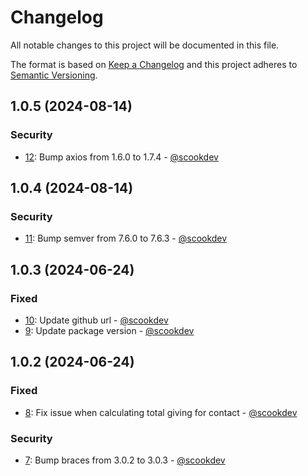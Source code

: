 # Changelog

All notable changes to this project will be documented in this file.

The format is based on [Keep a Changelog](http://keepachangelog.com/en/1.0.0/)
and this project adheres to [Semantic Versioning](http://semver.org/spec/v2.0.0.html).

## 1.0.5 (2024-08-14)

### Security

- [12](https://github.com/scookdev/virtuous-node/pull/12): Bump axios from 1.6.0 to 1.7.4 - [@scookdev](https://github.com/scookdev)

## 1.0.4 (2024-08-14)

### Security

- [11](https://github.com/scookdev/virtuous-node/pull/11): Bump semver from 7.6.0 to 7.6.3 - [@scookdev](https://github.com/scookdev)

## 1.0.3 (2024-06-24)

### Fixed

- [10](https://github.com/scookdev/virtuous-node/pull/10): Update github url - [@scookdev](https://github.com/scookdev)
- [9](https://github.com/scookdev/virtuous-node/pull/9): Update package version - [@scookdev](https://github.com/scookdev)

## 1.0.2 (2024-06-24)

### Fixed

- [8](https://github.com/scookdev/virtuous-node/pull/8): Fix issue when calculating total giving for contact - [@scookdev](https://github.com/scookdev)

### Security

- [7](https://github.com/scookdev/virtuous-node/pull/7): Bump braces from 3.0.2 to 3.0.3 - [@scookdev](https://github.com/scookdev)
